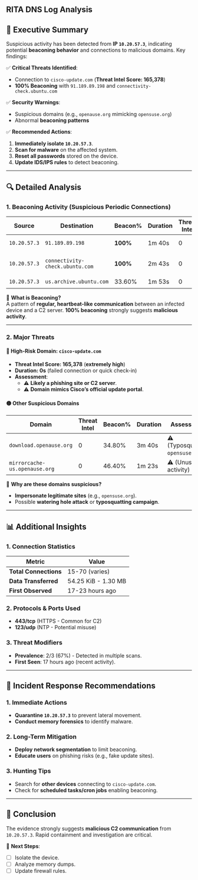 ## RITA DNS Log Analysis

## **📌 Executive Summary**  
Suspicious activity has been detected from **IP `10.20.57.3`**, indicating potential **beaconing behavior** and connections to malicious domains. Key findings:  

✅ **Critical Threats Identified**:  
- Connection to `cisco-update.com` (**Threat Intel Score: 165,378**)  
- **100% Beaconing** with `91.189.89.198` and `connectivity-check.ubuntu.com`  


✅ **Security Warnings**:  
- Suspicious domains (e.g., `openause.org` mimicking `opensuse.org`)  
- Abnormal **beaconing patterns**  

✅ **Recommended Actions**:  
1. **Immediately isolate `10.20.57.3`**.  
2. **Scan for malware** on the affected system.  
3. **Reset all passwords** stored on the device.  
4. **Update IDS/IPS rules** to detect beaconing.  

---

## **🔍 Detailed Analysis**  

### **1. Beaconing Activity (Suspicious Periodic Connections)**  
| **Source**      | **Destination**               | **Beacon%** | **Duration** | **Threat Intel** | **Assessment** |
|----------------|-------------------------------|------------|-------------|-----------------|---------------|
| `10.20.57.3`   | `91.189.89.198`               | **100%**   | 1m 40s      | 0               | ⚠️ **Clear beaconing** |
| `10.20.57.3`   | `connectivity-check.ubuntu.com` | **100%**   | 2m 43s      | 0               | ⚠️ **Abnormal behavior** |
| `10.20.57.3`   | `us.archive.ubuntu.com`       | 33.60%     | 1m 53s      | 0               | 🟢 Normal |

📌 **What is Beaconing?**  
A pattern of **regular, heartbeat-like communication** between an infected device and a C2 server. **100% beaconing** strongly suggests **malicious activity**.

---

### **2. Major Threats**  

#### **🔴 High-Risk Domain: `cisco-update.com`**  
- **Threat Intel Score: 165,378** (**extremely high**)  
- **Duration: 0s** (failed connection or quick check-in)  
- **Assessment**:  
  - ⚠️ **Likely a phishing site or C2 server**.  
  - ⚠️ **Domain mimics Cisco’s official update portal**.  

#### **🟡 Other Suspicious Domains**  
| Domain                     | Threat Intel | Beacon% | Duration | Assessment |
|---------------------------|-------------|---------|----------|------------|
| `download.openause.org`    | 0           | 34.80%  | 3m 40s   | ⚠️ (Typosquatting `opensuse.org`) |
| `mirrorcache-us.openause.org` | 0       | 46.40%  | 1m 23s   | ⚠️ (Unusual activity) |

📌 **Why are these domains suspicious?**  
- **Impersonate legitimate sites** (e.g., `opensuse.org`).  
- Possible **watering hole attack** or **typosquatting campaign**.  

---

## **📊 Additional Insights**  

### **1. Connection Statistics**  
| **Metric**          | **Value**       |
|---------------------|-----------------|
| **Total Connections** | 15-70 (varies) |
| **Data Transferred**  | 54.25 KiB - 1.30 MB |
| **First Observed**    | 17-23 hours ago |

### **2. Protocols & Ports Used**  
- **443/tcp** (HTTPS - Common for C2)  
- **123/udp** (NTP - Potential misuse)  

### **3. Threat Modifiers**  
- **Prevalence**: 2/3 (67%) - Detected in multiple scans.  
- **First Seen**: 17 hours ago (recent activity).  

---

## **🚨 Incident Response Recommendations**  

### **1. Immediate Actions**  
- **Quarantine `10.20.57.3`** to prevent lateral movement.  
- **Conduct memory forensics** to identify malware.  

### **2. Long-Term Mitigation**  
- **Deploy network segmentation** to limit beaconing.  
- **Educate users** on phishing risks (e.g., fake update sites).  

### **3. Hunting Tips**  
- Search for **other devices** connecting to `cisco-update.com`.  
- Check for **scheduled tasks/cron jobs** enabling beaconing.  

---

## **📌 Conclusion**  
The evidence strongly suggests **malicious C2 communication** from `10.20.57.3`. Rapid containment and investigation are critical.  

🔗 **Next Steps**:  
- [ ] Isolate the device.  
- [ ] Analyze memory dumps.  
- [ ] Update firewall rules.  
